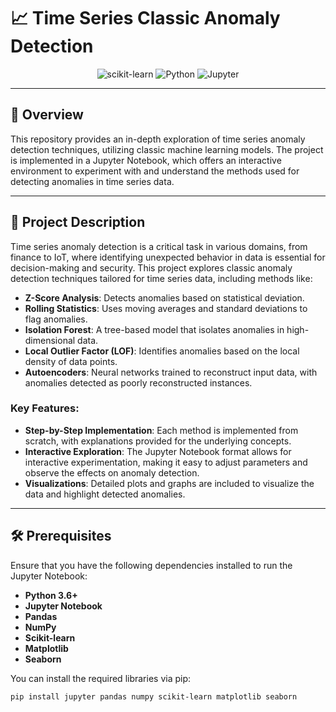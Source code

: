 # 📈 Time Series Classic Anomaly Detection

<p align="center">
  <img src="https://img.shields.io/badge/scikitlearn-F7931E.svg?style=for-the-badge&logo=scikit-learn&logoColor=white" alt="scikit-learn">
  <img src="https://img.shields.io/badge/Python-3.6+-3776AB.svg?style=for-the-badge&logo=Python&logoColor=white" alt="Python">
  <img src="https://img.shields.io/badge/Jupyter-Notebook-F37626.svg?style=for-the-badge&logo=Jupyter&logoColor=white" alt="Jupyter">
</p>

---

## 📖 Overview

This repository provides an in-depth exploration of time series anomaly detection techniques, utilizing classic machine learning models. The project is implemented in a Jupyter Notebook, which offers an interactive environment to experiment with and understand the methods used for detecting anomalies in time series data.

---

## 📝 Project Description

Time series anomaly detection is a critical task in various domains, from finance to IoT, where identifying unexpected behavior in data is essential for decision-making and security. This project explores classic anomaly detection techniques tailored for time series data, including methods like:

- **Z-Score Analysis**: Detects anomalies based on statistical deviation.
- **Rolling Statistics**: Uses moving averages and standard deviations to flag anomalies.
- **Isolation Forest**: A tree-based model that isolates anomalies in high-dimensional data.
- **Local Outlier Factor (LOF)**: Identifies anomalies based on the local density of data points.
- **Autoencoders**: Neural networks trained to reconstruct input data, with anomalies detected as poorly reconstructed instances.

### Key Features:

- **Step-by-Step Implementation**: Each method is implemented from scratch, with explanations provided for the underlying concepts.
- **Interactive Exploration**: The Jupyter Notebook format allows for interactive experimentation, making it easy to adjust parameters and observe the effects on anomaly detection.
- **Visualizations**: Detailed plots and graphs are included to visualize the data and highlight detected anomalies.

---

## 🛠️ Prerequisites

Ensure that you have the following dependencies installed to run the Jupyter Notebook:

- **Python 3.6+**
- **Jupyter Notebook**
- **Pandas**
- **NumPy**
- **Scikit-learn**
- **Matplotlib**
- **Seaborn**

You can install the required libraries via pip:

```bash
pip install jupyter pandas numpy scikit-learn matplotlib seaborn
```
